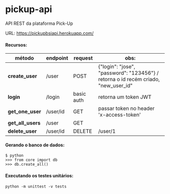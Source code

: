 # pickup-api
API REST da plataforma Pick-Up

URL: https://pickupbsiapi.herokuapp.com/

#### Recursos:

método | endpoint | request | obs:
------------ | ------------- | ------------- | -------------
**create_user** | /user | POST | {"login": "jose", "password": "123456"} / retorna o id recém criado, "new_user_id"
**login** | /login | basic auth | retorna um token JWT
**get_one_user** | /user/id | GET | passar token no header 'x-access-token'
**get_all_users** | /user | GET |
**delete_user** | /user/id | DELETE | /user/1

#### Gerando o banco de dados:

```
$ python
>>> from core import db
>>> db.create_all()
```

#### Executando os testes unitários:

```
python -m unittest -v tests
```